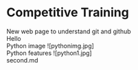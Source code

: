 # Competitive Training

New web page to understand git and github  
Hello  
Python image
![pythonimg.jpg]  
Python features
![python1.jpg]  
second.md